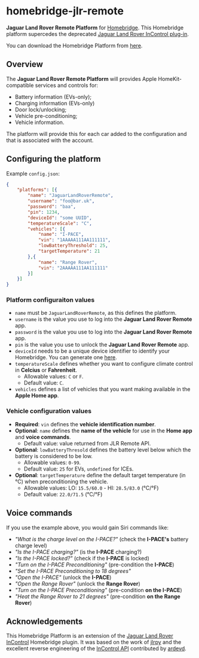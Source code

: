 # homebridge-jlr-remote

**Jaguar Land Rover Remote Platform** for [Homebridge](https://homebridge.io/). This Homebridge platform supercedes the deprecated [Jaguar Land Rover InControl plug-in](https://www.npmjs.com/package/homebridge-jlr-incontrol).

You can download the Homebridge Platform from [here](https://www.npmjs.com/package/homebridge-jlr-remote).

## Overview

The **Jaguar Land Rover Remote Platform** will provides Apple HomeKit-compatible services and controls for:

- Battery information (EVs-only);
- Charging information (EVs-only)
- Door lock/unlocking;
- Vehicle pre-conditioning;
- Vehicle information.

The platform will provide this for each car added to the configuration and that is associated with the account.

## Configuring the platform

Example `config.json`:

```json
{
    "platforms": [{
        "name": "JaguarLandRoverRemote",
        "username": "foo@bar.uk",
        "password": "baa",
        "pin": 1234,
        "deviceId": "some UUID",
        "temperatureScale": "C",
        "vehicles": [{
            "name": "I-PACE",
            "vin": "1AAAAA111AA111111",
            "lowBatteryThreshold": 25,
            "targetTemperature": 21
        },{
            "name": "Range Rover",
            "vin": "2AAAAA111AA111111"
        }]
    }]
}
```

### Platform configuraiton values

- `name` must be `JaguarLandRoverRemote`, as this defines the platform.
- `username` is the value you use to log into the **Jaguar Land Rover Remote** app.
- `password` is the value you use to log into the **Jaguar Land Rover Remote** app.
- `pin` is the value you use to unlock the **Jaguar Land Rover Remote** app.
- `deviceId` needs to be a unique device identifier to identify your Homebridge. You can generate one [here](https://www.uuidgenerator.net/).
- `temperatureScale` defines whether you want to configure climate control in **Celcius** or **Fahrenheit**.
  - Allowable values: `C` or `F`.
  - Default value: `C`.
- `vehicles` defines a list of vehicles that you want making available in the **Apple Home app**.

### Vehicle configuration values

- **Required**: `vin` defines the **vehicle identification number**.
- **Optional**: `name` defines the **name of the vehicle** for use in the **Home app** and **voice commands**.
  - Default value: value returned from JLR Remote API.
- **Optional**: `lowBatteryThresold` defines the battery level below which the battery is considered to be low.
  - Allowable values: `0-99`.
  - Default value: `25` for EVs, `undefined` for ICEs.
- **Optional**: `targetTemperature` define the default target temperature (in ℃) when preconditioning the vehicle.
  - Allowable values: LO: `15.5/60.0` - HI: `28.5/83.0` (&deg;C/&deg;F)
  - Default value: `22.0/71.5` (&deg;C/&deg;F)

## Voice commands

If you use the example above, you would gain Siri commands like:

- _"What is the charge level on the I-PACE?"_ (check the **I-PACE's** battery charge level)
- _"Is the I-PACE charging?"_ (is the **I-PACE** charging?)
- _"Is the I-PACE locked?"_ (check if the **I-PACE** is locked)
- _"Turn on the I-PACE Preconditioning"_ (pre-condition the **I-PACE**)
- _"Set the I-PACE Preconditioning to 18 degrees"_
- _"Open the I-PACE"_ (unlock the **I-PACE**)
- _"Open the Range Rover"_ (unlock the **Range Rover**)
- _"Turn on the I-PACE Preconditioning"_ (pre-condition **on the I-PACE**)
- _"Heat the Range Rover to 21 degrees"_ (pre-condition **on the Range Rover**)

## Acknowledgements

This Homebridge Platform is an extension of the [Jaguar Land Rover InControl](https://github.com/WonkiDonk/homebridge-jlr-incontrol) Homebridge plugin. It was based on the work of [jlrpy](https://github.com/ardevd/jlrpy) and the excellent reverse engineering of the [InControl API](https://documenter.getpostman.com/view/6250319/RznBMzqo)
contributed by [ardevd](https://github.com/ardevd).
